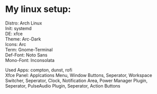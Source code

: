 # My linux setup:

Distro:       Arch Linux  
Init:         systemd  
DE:           xfce  
Theme:        Arc-Dark  
Icons:        Arc  
Term:         Gnome-Terminal  
Def-Font:     Noto Sans  
Mono-Font:    Inconsolata  
  
  
Used Apps: compton, dunst, rofi  
Xfce Panel: Applcations Menu, Window Buttons, Seperator, Workspace Switcher, Seperator, Clock, Notification Area, Power Manager Plugin, Seperator, PulseAudio Plugin, Seperator, Action Buttons
